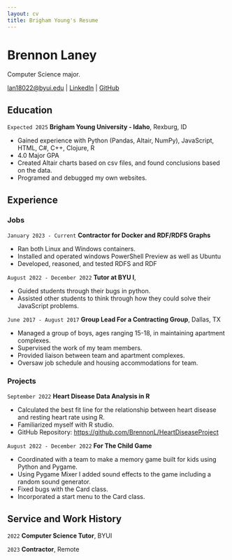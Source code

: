```yaml
---
layout: cv
title: Brigham Young's Resume
---
```

# Brennon Laney
Computer Science major.

<div id="webaddress">
<a href="lan18022@byui.edu">lan18022@byui.edu</a>
| <a href="https://www.linkedin.com/in/brennon-laney-44a733226/">LinkedIn</a>
| <a href="https://github.com/BrennonL">GitHub</a>
</div>

<!-- https://www.monique.tech/the-art-of-markdown -->

## Education



`Expected 2025`
__Brigham Young University - Idaho__, Rexburg, ID

- Gained experience with Python (Pandas, Altair, NumPy), JavaScript, HTML, C#, C++, Clojure, R
- 4.0 Major GPA
- Created Altair charts based on csv files, and found conclusions based on the data.
- Programed and debugged my own websites.

## Experience

### Jobs
`January 2023 - Current`
__Contractor for Docker and RDF/RDFS Graphs__

- Ran both Linux and Windows containers.
- Installed and operated windows PowerShell Preview as well as Ubuntu
- Developed, reasoned, and tested RDFS and RDF

`August 2022 - December 2022`
__Tutor at BYU I__,

- Guided students through their bugs in python.
- Assisted other students to think through how they could solve their JavaScript problems.

`June 2017 - August 2017`
__Group Lead For a Contracting Group__, Dallas, TX

- Managed a group of boys, ages ranging 15-18, in maintaining apartment complexes. 
- Supervised the work of my team members.
- Provided liaison between team and apartment complexes. 
- Oversaw job schedule and housing accommodations for team.

### Projects
`September 2022`
__Heart Disease Data Analysis in R__

- Calculated the best fit line for the relationship between heart disease and resting heart rate using R.
- Familiarized myself with R studio.
- GitHub Repository: https://github.com/BrennonL/HeartDiseaseProject


`August 2022 - December 2022`
__For The Child Game__

- Coordinated with a team to make a memory game built for kids using Python and Pygame.
- Using Pygame Mixer I added sound effects to the game including a random sound generator.
- Fixed bugs with the Card class.
- Incorporated a start menu to the Card class.



## Service and Work History

`2022`
__Computer Science Tutor__, BYUI


`2023`
__Contractor__, Remote



<!-- ### Footer

Last updated: May 2013 -->


